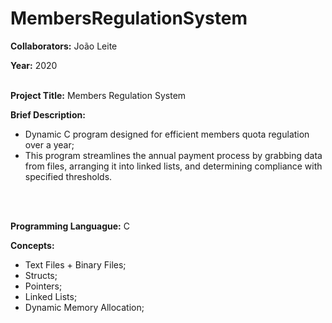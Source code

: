 # MembersRegulationSystem

**Collaborators:** João Leite

**Year:** 2020
<br/>
<br/>

**Project Title:** Members Regulation System

**Brief Description:** 
- Dynamic C program designed for efficient members quota regulation over a year;
- This program streamlines the annual payment process by grabbing data from files, arranging it into linked lists, and determining compliance with specified thresholds.
<br/>
<br/>

**Programming Languague:** C

**Concepts:**
- Text Files + Binary Files;
- Structs;
- Pointers;
- Linked Lists;
- Dynamic Memory Allocation;
